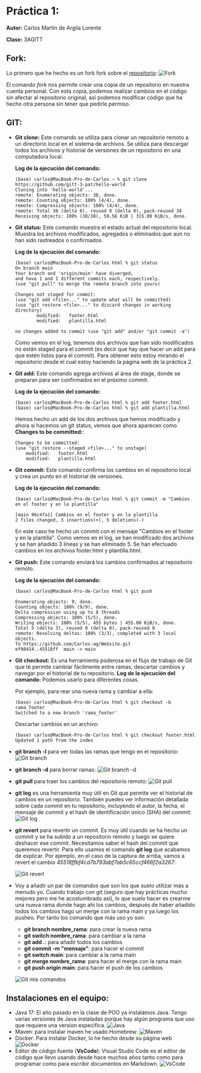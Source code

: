 # Práctica 1:

**Autor:** Carlos Martín de Argila Lorente

**Clase:** 3AGITT

## Fork:
Lo primero que he hecho es un fork fork sobre el [repositorio](https://github.com/gitt-3-pat/hello-world):
![Fork](assets/fork.png)

El comando *fork* nos permite crear una copia de un repositorio en nuestra cuenta personal. Con esta copia, podemos realizar cambios en el código sin afectar al repositorio original, así podemos modificar código que ha hecho otra persona sin tener que pedirle permiso.

## **GIT:**

* **Git clone:** Este comando se utiliza para clonar un repositorio remoto a un directorio local en el sistema de archivos. Se utiliza para descargar todos los archivos y historial de versiones de un repositorio en una computadora local.

    **Log de la ejecución del comando:**
    ```
    (base) carlos@MacBook-Pro-de-Carlos ~ % git clone https://github.com/gitt-3-pat/hello-world
    Cloning into 'hello-world'...
    remote: Enumerating objects: 38, done.
    remote: Counting objects: 100% (4/4), done.
    remote: Compressing objects: 100% (4/4), done.
    remote: Total 38 (delta 0), reused 0 (delta 0), pack-reused 34
    Receiving objects: 100% (38/38), 59.56 KiB | 315.00 KiB/s, done.
    ```

* **Git status:** Este comando muestra el estado actual del repositorio local. Muestra los archivos modificados, agregados o eliminados que aún no han sido rastreados o confirmados.

    **Log de la ejecución del comando:**
    ```
    (base) carlos@MacBook-Pro-de-Carlos html % git status
    On branch main
    Your branch and 'origin/main' have diverged,
    and have 1 and 1 different commits each, respectively.
    (use "git pull" to merge the remote branch into yours)

    Changes not staged for commit:
    (use "git add <file>..." to update what will be committed)
    (use "git restore <file>..." to discard changes in working directory)
            modified:   footer.html
            modified:   plantilla.html

    no changes added to commit (use "git add" and/or "git commit -a")
    ```
    Como vemos en el log, tenemos dos archivos que han sido modificados no están staged para el commit (es decir que hay que hacer un add para que estén listos para el commit). Para obtener esto estoy mirando el repositorio desde el cual estoy haciendo la página web de la práctica 2.

* **Git add:** Este comando agrega archivos al área de stage, donde se preparan para ser confirmados en el próximo commit.
    
    **Log de la ejecución del comando:**
    ```
    (base) carlos@MacBook-Pro-de-Carlos html % git add footer.html 
    (base) carlos@MacBook-Pro-de-Carlos html % git add plantilla.html 
    ```
    Hemos hecho un add de los dos archivos que hemos modificado y ahora si hacemos un git status, vemos que ahora aparecen como **Changes to be committed:**:
    ```
    Changes to be committed:
  (use "git restore --staged <file>..." to unstage)
        modified:   footer.html
        modified:   plantilla.html
    ```

* **Git commit:** Este comando confirma los cambios en el repositorio local y crea un punto en el historial de versiones.
    
    **Log de la ejecución del comando:**
    ```
    (base) carlos@MacBook-Pro-de-Carlos html % git commit -m "Cambios en el footer y en la plantilla"

    [main 96c4fa1] Cambios en el footer y en la plantilla
    2 files changed, 3 insertions(+), 5 deletions(-)
    ```
    En este caso he hecho un commit con el mensaje "Cambios en el footer y en la plantilla". Como vemos en el log, se han modificado dos archivos y se han añadido 3 líneas y se han eliminado 5. Se han efectuado cambios en los archivos footer.html y plantilla.html.

* **Git push:** Este comando enviará los cambios confirmados al repositorio remoto.
        
    **Log de la ejecución del comando:**
    ```
    (base) carlos@MacBook-Pro-de-Carlos html % git push

    Enumerating objects: 9, done.
    Counting objects: 100% (9/9), done.
    Delta compression using up to 8 threads
    Compressing objects: 100% (5/5), done.
    Writing objects: 100% (5/5), 455 bytes | 455.00 KiB/s, done.
    Total 5 (delta 3), reused 0 (delta 0), pack-reused 0
    remote: Resolving deltas: 100% (3/3), completed with 3 local objects.
    To https://github.com/Carlos-ag/Website.git
    ef98414..45518ff  main -> main
    ```

* **Git checkout:** Es una herramienta poderosa en el flujo de trabajo de Git que te permite cambiar fácilmente entre ramas, descartar cambios y navegar por el historial de tu repositorio.
    **Log de la ejecución del comando:**
    Podemos usarlo para diferentes cosas. 
    
    Por ejemplo, para rear una nueva rama y cambiar a ella:
    ```
    (base) carlos@MacBook-Pro-de-Carlos html % git checkout -b rama_footer         
    Switched to a new branch 'rama_footer'
    ```
    Descartar cambios en un archivo:
    ```
    (base) carlos@MacBook-Pro-de-Carlos html % git checkout footer.html
    Updated 1 path from the index
    ```
    
* **git branch -l** para ver todas las ramas que tengo en el repositorio:
    ![Git branch](assets/branch.png)
* **git branch -d** para borrar ramas:
    ![Git branch -d](assets/git_delete_branch.png)

* **git pull** para traer los cambios del repositorio remoto:
![Git pull](assets/pull.png)

* **git log** es una herramienta muy útil en Git que permite ver el historial de cambios en un repositorio. También puedes ver información detallada sobre cada commit en tu repositorio, incluyendo el autor, la fecha, el mensaje de commit y el hash de identificación único (SHA) del commit:
    ![Git log](assets/log.png)

* **git revert** para revertir un commit. Es muy útil cuando se ha hecho un commit y se ha subido a un repositorio remoto y luego se quiere deshacer ese commit. Necesitamos saber el hash del commit que queremos revertir. Para ello usamos el comando **git log** que acabamos de explicar. Por ejemplo, en el caso de la captura de arriba, vamos a revert el cambio *45518ffbf4cd7b793abf7ab5c65ccf466f2a3267*:

    ![Git revert](assets/revert.png)


* Voy a añadir un par de comandos que son los que suelo utilizar más a menudo yo. Cuando trabajo con git (seguro que hay prácticas mucho mejores pero me he acostumbrado así), lo que suelo hacer es crearme una nueva rama donde hago ahi los cambios, después de haber añadido todos los cambios hago un merge con la rama main y ya luego los pusheo. Por tanto los comando que más uso yo son:
    - **git branch nombre_rama**: para crear la nueva rama
    - **git switch nombre_rama**: para cambiar a la rama
    - **git add .**: para añadir todos los cambios
    - **git commit -m "mensaje"**: para hacer el commit
    - **git switch main**: para cambiar a la rama main
    - **git merge nombre_rama**: para hacer el merge con la rama main
    - **git push origin main**: para hacer el push de los cambios

    ![Git mis comandos](assets/mis_comandos.png)


## **Instalaciones en el equipo:**
* Java 17: El año pasado en la clase de POO ya instalamos Java. Tengo varias versiones de Java instaladas porque hay algún programa que uso que requiere una version específica. ![Java](assets/java.png)
* Maven: para instalar maven he usado Homebrew: ![Maven](assets/maven_install.png)
* Docker: Para instalar Docker, lo he hecho desde su página web![Docker](assets/docker.png)
* Editor de código fuente (**VsCode**): Visual Studio Code es el editor de código que llevo usando desde hace muchos años tanto como para programar como para escribir documentos en Markdown.
![VsCode](assets/VsCode.png)



